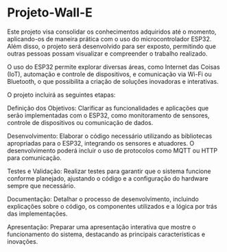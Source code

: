 # Projeto-Wall-E
Este projeto visa consolidar os conhecimentos adquiridos até o momento, aplicando-os de maneira prática com o uso do microcontrolador ESP32. Além disso, o projeto será desenvolvido para ser exposto, permitindo que outras pessoas possam visualizar e compreender o trabalho realizado.

O uso do ESP32 permite explorar diversas áreas, como Internet das Coisas (IoT), automação e controle de dispositivos, e comunicação via Wi-Fi ou Bluetooth, o que possibilita a criação de soluções inovadoras e interativas.

O projeto incluirá as seguintes etapas:

Definição dos Objetivos: Clarificar as funcionalidades e aplicações que serão implementadas com o ESP32, como monitoramento de sensores, controle de dispositivos ou comunicação de dados.

Desenvolvimento: Elaborar o código necessário utilizando as bibliotecas apropriadas para o ESP32, integrando os sensores e atuadores. O desenvolvimento poderá incluir o uso de protocolos como MQTT ou HTTP para comunicação.

Testes e Validação: Realizar testes para garantir que o sistema funcione conforme planejado, ajustando o código e a configuração do hardware sempre que necessário.

Documentação: Detalhar o processo de desenvolvimento, incluindo explicações sobre o código, os componentes utilizados e a lógica por trás das implementações.

Apresentação: Preparar uma apresentação interativa que mostre o funcionamento do sistema, destacando as principais características e inovações.

